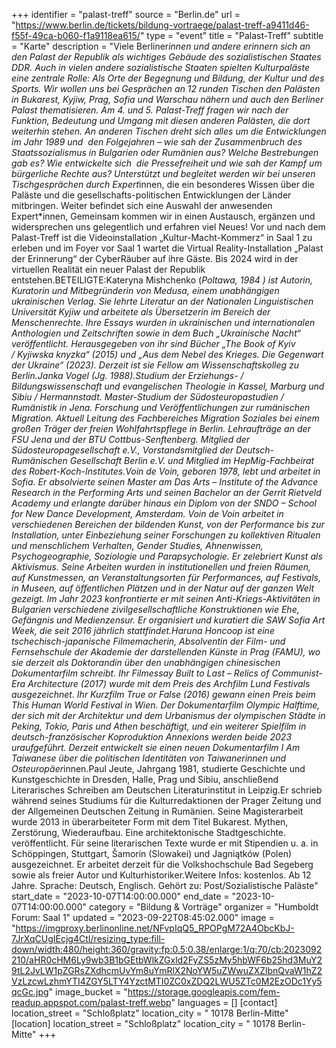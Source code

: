 +++
identifier = "palast-treff"
source = "Berlin.de"
url = "https://www.berlin.de/tickets/bildung-vortraege/palast-treff-a9411d46-f55f-49ca-b060-f1a9118ea615/"
type = "event"
title = "Palast-Treff"
subtitle = "Karte"
description = "Viele Berliner*innen und andere erinnern sich an den Palast der Republik als wichtiges Gebäude des sozialistischen Staates DDR. Auch in vielen andere sozialistische Staaten spielten Kulturpaläste eine zentrale Rolle: Als Orte der Begegnung und Bildung, der Kultur und des Sports. Wir wollen uns bei Gesprächen an 12 runden Tischen den Palästen in Bukarest, Kyjiw, Prag, Sofia und Warschau nähern und auch den Berliner Palast thematisieren. Am 4. und 5. Palast-Treff fragen wir nach der Funktion, Bedeutung und Umgang mit diesen anderen Palästen, die dort weiterhin stehen. An anderen Tischen dreht sich alles um die Entwicklungen im Jahr 1989 und  den Folgejahren – wie sah der Zusammenbruch des Staatssozialismus in Bulgarien oder Rumänien aus? Welche Bestrebungen gab es? Wie entwickelte sich  die Pressefreiheit und wie sah der Kampf um bürgerliche Rechte aus? Unterstützt und begleitet werden wir bei unseren Tischgesprächen durch Expert*innen, die ein besonderes Wissen über die Paläste und die gesellschafts-politischen Entwicklungen der Länder mitbringen. Weiter befindet sich eine Auswahl der anwesenden Expert*innen, Gemeinsam kommen wir in einen Austausch, ergänzen und widersprechen uns gelegentlich und erfahren viel Neues! Vor und nach dem Palast-Treff ist die Videoinstallation „Kultur-Macht-Kommerz“ in Saal 1 zu erleben und im Foyer vor Saal 1 wartet die Virtual Reality-Installation „Palast der Erinnerung“ der CyberRäuber auf ihre Gäste. Bis 2024 wird in der virtuellen Realität ein neuer Palast der Republik entstehen.BETEILIGTE:Kateryna Mishchenko (*Poltawa, 1984 ) ist Autorin, Kuratorin und Mitbegründerin von Medusa, einem unabhängigen ukrainischen Verlag. Sie lehrte Literatur an der Nationalen Linguistischen Universität Kyjiw und arbeitete als Übersetzerin im Bereich der Menschenrechte. Ihre Essays wurden in ukrainischen und internationalen Anthologien und Zeitschriften sowie in dem Buch „Ukrainische Nacht“ veröffentlicht. Herausgegeben von ihr sind Bücher „The Book of Kyiv / Kyjiwska knyzka“ (2015) und „Aus dem Nebel des Krieges. Die Gegenwart der Ukraine“ (2023). Derzeit ist sie Fellow am Wissenschaftskolleg zu Berlin.Janka Vogel (*Jg. 1988).Studium der Erziehungs- / Bildungswissenschaft und evangelischen Theologie in Kassel, Marburg und Sibiu / Hermannstadt. Master-Studium der Südosteuropastudien / Rumänistik in Jena. Forschung und Veröffentlichungen zur rumänischen Migration. Aktuell Leitung des Fachbereiches Migration  Soziales bei einem großen Träger der freien Wohlfahrtspflege in Berlin. Lehraufträge an der FSU Jena und der BTU Cottbus-Senftenberg. Mitglied der Südosteuropagesellschaft e.V., Vorstandsmitglied der Deutsch-Rumänischen Gesellschaft Berlin e.V. und Mitglied im HepMig-Fachbeirat des Robert-Koch-Institutes.Voin de Voin, geboren 1978, lebt und arbeitet in Sofia. Er absolvierte seinen Master am Das Arts – Institute of the Advance Research in the Performing Arts und seinen Bachelor an der Gerrit Rietveld Academy und erlangte darüber hinaus ein Diplom von der SNDO – School for New Dance Development, Amsterdam. Voin de Voin arbeitet in verschiedenen Bereichen der bildenden Kunst, von der Performance bis zur Installation, unter Einbeziehung seiner Forschungen zu kollektiven Ritualen und menschlichem Verhalten, Gender Studies, Ahnenwissen, Psychogeographie, Soziologie und Parapsychologie. Er zelebriert Kunst als Aktivismus. Seine Arbeiten wurden in institutionellen und freien Räumen, auf Kunstmessen, an Veranstaltungsorten für Performances, auf Festivals, in Museen, auf öffentlichen Plätzen und in der Natur auf der ganzen Welt gezeigt. Im Jahr 2023 konfrontierte er mit seinen Anti-Kriegs-Aktivitäten in Bulgarien verschiedene zivilgesellschaftliche Konstruktionen wie Ehe, Gefängnis und Medienzensur. Er organisiert und kuratiert die SAW Sofia Art Week, die seit 2016 jährlich stattfindet.Haruna Honcoop ist eine tschechisch-japanische Filmemacherin, Absolventin der Film- und Fernsehschule der Akademie der darstellenden Künste in Prag (FAMU), wo sie derzeit als Doktorandin über den unabhängigen chinesischen Dokumentarfilm schreibt. Ihr Filmessay Built to Last – Relics of Communist-Era Architecture (2017) wurde mit dem Preis des Archfilm Lund Festivals ausgezeichnet. Ihr Kurzfilm True or False (2016) gewann einen Preis beim This Human World Festival in Wien. Der Dokumentarfilm Olympic Halftime, der sich mit der Architektur und dem Urbanismus der olympischen Städte in Peking, Tokio, Paris und Athen beschäftigt, und ein weiterer Spielfilm in deutsch-französischer Koproduktion Annexions werden beide 2023 uraufgeführt. Derzeit entwickelt sie einen neuen Dokumentarfilm I Am Taiwanese über die politischen Identitäten von Taiwaner*innen und Osteuropäer*innen.Paul Jeute, Jahrgang 1981, studierte Geschichte und Kunstgeschichte in Dresden, Halle, Prag und Sibiu, anschließend Literarisches Schreiben am Deutschen Literaturinstitut in Leipzig.Er schrieb während seines Studiums für die Kulturredaktionen der Prager Zeitung und der Allgemeinen Deutschen Zeitung in Rumänien. Seine Magisterarbeit wurde 2013 in überarbeiteter Form mit dem Titel Bukarest. Mythen, Zerstörung, Wiederaufbau. Eine architektonische Stadtgeschichte. veröffentlicht. Für seine literarischen Texte wurde er mit Stipendien u. a. in Schöppingen, Stuttgart, Šamorín (Slowakei) und Jagniątków (Polen) ausgezeichnet. Er arbeitet derzeit für die Volkshochschule Bad Segeberg sowie als freier Autor und Kulturhistoriker.Weitere Infos: kostenlos. Ab 12 Jahre. Sprache: Deutsch, Englisch. Gehört zu: Post/Sozialistische Paläste"
start_date = "2023-10-07T14:00:00.000"
end_date = "2023-10-07T14:00:00.000"
category = "Bildung & Vorträge"
organizer = "Humboldt Forum: Saal 1"
updated = "2023-09-22T08:45:02.000"
image = "https://imgproxy.berlinonline.net/NFvpIqQ5_RPOPgM72A4ObcKbJ-7JrXqCUgIEcjg4CtI/resizing_type:fill-down/width:480/height:360/gravity:fp:0.5:0.38/enlarge:1/q:70/cb:2023092210/aHR0cHM6Ly9wb3B1bGEtbWlkZGxld2FyZS5zMy5hbWF6b25hd3MuY29tL2JvLW1pZGRsZXdhcmUvYm8uYmRlX2NoYW5uZWwuZXZlbnQvaW1hZ2VzLzcwLzhmYTI4ZGY5LTY4YzctMTI0ZC0xZDQ2LWU5ZTc0M2EzODc1Yy5qcGc.jpg"
image_bucket = "https://storage.googleapis.com/fem-readup.appspot.com/palast-treff.webp"
languages = []
[contact]
location_street = "Schloßplatz"
location_city = " 10178 Berlin-Mitte"
[location]
location_street = "Schloßplatz"
location_city = " 10178 Berlin-Mitte"
+++